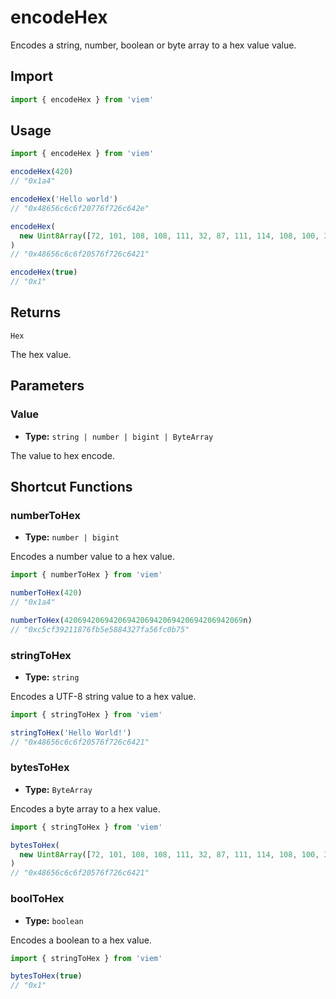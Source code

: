 # encodeHex

Encodes a string, number, boolean or byte array to a hex value value.

## Import

```ts
import { encodeHex } from 'viem'
```

## Usage

```ts
import { encodeHex } from 'viem'

encodeHex(420)
// "0x1a4"

encodeHex('Hello world')
// "0x48656c6c6f20776f726c642e"

encodeHex(
  new Uint8Array([72, 101, 108, 108, 111, 32, 87, 111, 114, 108, 100, 33])
)
// "0x48656c6c6f20576f726c6421"

encodeHex(true)
// "0x1"
```

## Returns

`Hex`

The hex value.

## Parameters

### Value

- **Type:** `string | number | bigint | ByteArray`

The value to hex encode.

## Shortcut Functions

### numberToHex

- **Type:** `number | bigint`

Encodes a number value to a hex value.

```ts
import { numberToHex } from 'viem'

numberToHex(420)
// "0x1a4"

numberToHex(4206942069420694206942069420694206942069n)
// "0xc5cf39211876fb5e5884327fa56fc0b75"
```

### stringToHex

- **Type:** `string`

Encodes a UTF-8 string value to a hex value.

```ts
import { stringToHex } from 'viem'

stringToHex('Hello World!')
// "0x48656c6c6f20576f726c6421"
```

### bytesToHex

- **Type:** `ByteArray`

Encodes a byte array to a hex value.

```ts
import { stringToHex } from 'viem'

bytesToHex(
  new Uint8Array([72, 101, 108, 108, 111, 32, 87, 111, 114, 108, 100, 33]),
)
// "0x48656c6c6f20576f726c6421"
```

### boolToHex

- **Type:** `boolean`

Encodes a boolean to a hex value.

```ts
import { stringToHex } from 'viem'

bytesToHex(true)
// "0x1"
```